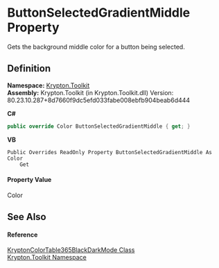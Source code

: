 # ButtonSelectedGradientMiddle Property


Gets the background middle color for a button being selected.



## Definition
**Namespace:** <a href="79d2eac2-21f4-54ff-7552-b20c33c30600.md">Krypton.Toolkit</a>  
**Assembly:** Krypton.Toolkit (in Krypton.Toolkit.dll) Version: 80.23.10.287+8d7660f9dc5efd033fabe008ebfb904beab6d444

**C#**
``` C#
public override Color ButtonSelectedGradientMiddle { get; }
```
**VB**
``` VB
Public Overrides ReadOnly Property ButtonSelectedGradientMiddle As Color
	Get
```



#### Property Value
Color

## See Also


#### Reference
<a href="b31be8b0-96c7-2fad-1e4f-6e9f9bb5e4d0.md">KryptonColorTable365BlackDarkMode Class</a>  
<a href="79d2eac2-21f4-54ff-7552-b20c33c30600.md">Krypton.Toolkit Namespace</a>  
